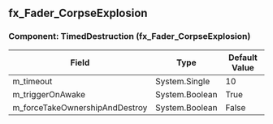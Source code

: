 ## fx_Fader_CorpseExplosion

### Component: TimedDestruction (fx_Fader_CorpseExplosion)

|Field|Type|Default Value|
|-----|----|-------------|
|m_timeout|System.Single|10|
|m_triggerOnAwake|System.Boolean|True|
|m_forceTakeOwnershipAndDestroy|System.Boolean|False|


